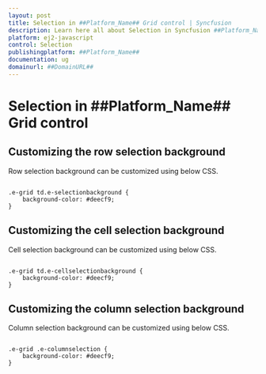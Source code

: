 ```yaml
---
layout: post
title: Selection in ##Platform_Name## Grid control | Syncfusion
description: Learn here all about Selection in Syncfusion ##Platform_Name## Grid control of Syncfusion Essential JS 2 and more.
platform: ej2-javascript
control: Selection 
publishingplatform: ##Platform_Name##
documentation: ug
domainurl: ##DomainURL##
---
```


# Selection in ##Platform_Name## Grid control

## Customizing the row selection background

Row selection background can be customized using below CSS.

```

.e-grid td.e-selectionbackground {
    background-color: #deecf9;
}

```

## Customizing the cell selection background

Cell selection background can be customized using below CSS.

```

.e-grid td.e-cellselectionbackground {
    background-color: #deecf9;
}

```

## Customizing the column selection background

Column selection background can be customized using below CSS.

```

.e-grid .e-columnselection {
    background-color: #deecf9;
}

```